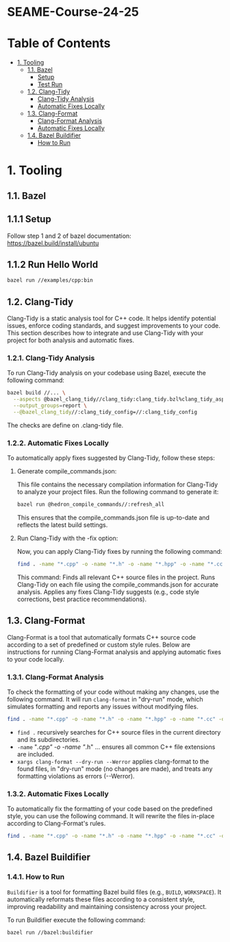 # SEAME-Course-24-25

# Table of Contents

- [1. Tooling](#1-tooling)
  - [1.1. Bazel](#11-bazel)
    - [Setup](#111-setup)
    - [Test Run](#112-test-run)
  - [1.2. Clang-Tidy](#12-clang-tidy)
    - [Clang-Tidy Analysis](#121-clang-tidy-analysis)
    - [Automatic Fixes Locally](#122-automatic-fixes-locally)
  - [1.3. Clang-Format](#13-clang-format)
    - [Clang-Format Analysis](#131-clang-format-analysis)
    - [Automatic Fixes Locally](#132-automatic-fixes-locally)
  - [1.4. Bazel Buildifier](#14-bazel-buildifier)
    - [How to Run](#141-how-to-run)

# 1. Tooling

## 1.1. Bazel

## 1.1.1 Setup

Follow step 1 and 2 of bazel documentation: <https://bazel.build/install/ubuntu>

## 1.1.2 Run Hello World

```bash
bazel run //examples/cpp:bin
```

## 1.2. Clang-Tidy

Clang-Tidy is a static analysis tool for C++ code. It helps identify potential issues, enforce coding standards, and suggest improvements to your code. This section describes how to integrate and use Clang-Tidy with your project for both analysis and automatic fixes.

### 1.2.1. Clang-Tidy Analysis

To run Clang-Tidy analysis on your codebase using Bazel, execute the following command:

```bash
bazel build //... \
  --aspects @bazel_clang_tidy//clang_tidy:clang_tidy.bzl%clang_tidy_aspect \
  --output_groups=report \
  --@bazel_clang_tidy//:clang_tidy_config=//:clang_tidy_config
```

The checks are define on .clang-tidy file.

### 1.2.2. Automatic Fixes Locally

To automatically apply fixes suggested by Clang-Tidy, follow these steps:

1. Generate compile_commands.json:

    This file contains the necessary compilation information for Clang-Tidy to analyze your project files. Run the following command to generate it:

    ```bash
    bazel run @hedron_compile_commands//:refresh_all
    ```

    This ensures that the compile_commands.json file is up-to-date and reflects the latest build settings.

2. Run Clang-Tidy with the -fix option:

    Now, you can apply Clang-Tidy fixes by running the following command:

    ```bash
    find . -name "*.cpp" -o -name "*.h" -o -name "*.hpp" -o -name "*.cc" -o -name "*.cxx" -o -name "*.hxx" | xargs clang-tidy --header-filter=".*" -p ./compile_commands.json
    ```

    This command:
    Finds all relevant C++ source files in the project.
    Runs Clang-Tidy on each file using the compile_commands.json for accurate analysis.
    Applies any fixes Clang-Tidy suggests (e.g., code style corrections, best practice recommendations).

## 1.3. Clang-Format

Clang-Format is a tool that automatically formats C++ source code according to a set of predefined or custom style rules. Below are instructions for running Clang-Format analysis and applying automatic fixes to your code locally.

### 1.3.1. Clang-Format Analysis

To check the formatting of your code without making any changes, use the following command. It will run `clang-format` in "dry-run" mode, which simulates formatting and reports any issues without modifying files.

```bash
find . -name "*.cpp" -o -name "*.h" -o -name "*.hpp" -o -name "*.cc" -o -name "*.cxx" -o -name "*.hxx" | xargs clang-format --dry-run --Werror
```

- `find .` recursively searches for C++ source files in the current directory and its subdirectories.
- `-name` "*.cpp" -o -name "*.h" ... ensures all common C++ file extensions are included.
- `xargs clang-format --dry-run --Werror` applies clang-format to the found files, in "dry-run" mode (no changes are made), and treats any formatting violations as errors (--Werror).

### 1.3.2. Automatic Fixes Locally

To automatically fix the formatting of your code based on the predefined style, you can use the following command. It will rewrite the files in-place according to Clang-Format's rules.

```bash
find . -name "*.cpp" -o -name "*.h" -o -name "*.hpp" -o -name "*.cc" -o -name "*.cxx" -o -name "*.hxx" | xargs clang-format -i
```

## 1.4. Bazel Buildifier

### 1.4.1. How to Run

`Buildifier` is a tool for formatting Bazel build files (e.g., `BUILD`, `WORKSPACE`). It automatically reformats these files according to a consistent style, improving readability and maintaining consistency across your project.

To run Buildifier execute the following command:

```bash
bazel run //bazel:buildifier
```
